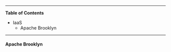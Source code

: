 -----------------------

**Table of Contents**

- IaaS
  - Apache Brooklyn

-----------------------

#### Apache Brooklyn
